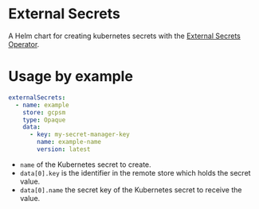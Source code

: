 # External Secrets

A Helm chart for creating kubernetes secrets with the [External Secrets Operator](https://external-secrets.io/).

# Usage by example

```yaml
externalSecrets:
  - name: example
    store: gcpsm
    type: Opaque
    data:
      - key: my-secret-manager-key
        name: example-name
        version: latest
```

- `name` of the Kubernetes secret to create.
- `data[0].key` is the identifier in the remote store which holds the secret value.
- `data[0].name` the secret key of the Kubernetes secret to receive the value.
